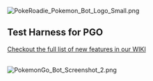 <!-- define warning icon -->
[1.1]: http://i.imgur.com/M4fJ65n.png (ATTENTION)
[1.2]: http://i.imgur.com/NNcGs1n.png (BTC)
<!-- title -->
<img src="https://github.com/disdain13/PokeRoadie/blob/master/marketing//PokeRoadie_Pokemon_Bot_Logo_Small.png?raw=true" alt="PokeRoadie_Pokemon_Bot_Logo_Small.png" title="PokeRoadie PokemonGo Bot"/><br/>
<h2>Test Harness for PGO</h2>

<a href="https://github.com/disdain13/PokeRoadie/wiki" title="goto the WIKI, just do it!">Checkout the full list of new features in our WIKI</a><br/><br/>

<img src="https://github.com/disdain13/PokeRoadie/blob/master/marketing/PokemonGo_Bot_Screenshot_2.png?raw=true" alt="PokemonGo_Bot_Screenshot_2.png" title="PokeRoadie PokemonGo Bot"><br/><br/>


